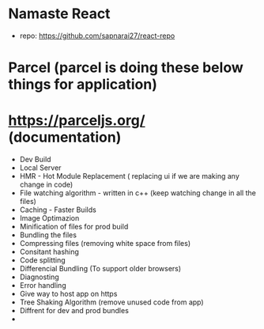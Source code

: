 # Namaste React
- repo: https://github.com/sapnarai27/react-repo

# Parcel (parcel is doing these below things for application)
# https://parceljs.org/ (documentation)
- Dev Build
- Local Server
- HMR - Hot Module Replacement ( replacing ui if we are making any change in code)
- File watching algorithm - written in c++ (keep watching change in all the files)
- Caching - Faster Builds
- Image Optimazion
- Minification of files for prod build
- Bundling the files
- Compressing files (removing white space from files)
- Consitant hashing 
- Code splitting
- Differencial Bundling (To support older browsers)
- Diagnosting
- Error handling
- Give way to host app on https
- Tree Shaking Algorithm  (remove unused code from app)
- Diffrent for dev and prod bundles
- 